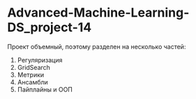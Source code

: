 # Advanced-Machine-Learning-DS_project-14
Проект объемный, поэтому разделен на несколько частей:
1) Регуляризация
2) GridSearch
3) Метрики
4) Ансамбли
5) Пайплайны и ООП
